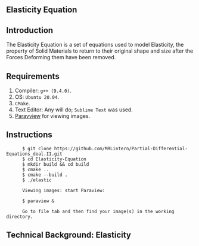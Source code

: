 ## Elasticity Equation

## Introduction

The Elasticity Equation is a set of equations used to model Elasticity, the property of Solid Materials to return to their original shape and size after the Forces Deforming them have been removed.

## Requirements

1. Compiler: `g++ (9.4.0)`.
2. OS: `Ubuntu 20.04`.
3. `CMake`.
4. Text Editor: Any will do; `Sublime Text` was used.
5. [Paravview](https://www.paraview.org/) for viewing images.

## Instructions

          $ git clone https://github.com/MRLintern/Partial-Differential-Equations_deal.II.git
          $ cd Elasticity-Equation
          $ mkdir build && cd build
          $ cmake ..
          $ cmake --build .
          $ ./elastic
          
          Viewing images: start Paraview:
          
          $ paraview &
          
          Go to file tab and then find your image(s) in the working directory.
          
          
## Technical Background: Elasticity      
  
          
